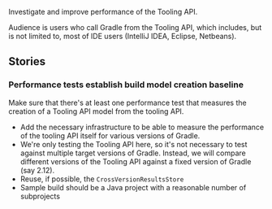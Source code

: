 Investigate and improve performance of the Tooling API.

Audience is users who call Gradle from the Tooling API, which includes, but is not limited to, most of IDE users (IntelliJ IDEA, Eclipse, Netbeans).

## Stories

### Performance tests establish build model creation baseline

Make sure that there's at least one performance test that measures the creation of a Tooling API model from the tooling API.

- Add the necessary infrastructure to be able to measure the performance of the tooling API itself for various versions of Gradle.
- We're only testing the Tooling API here, so it's not necessary to test against multiple target versions of Gradle. Instead, we will compare different versions of the Tooling API against a fixed version of Gradle (say 2.12).
- Reuse, if possible, the `CrossVersionResultsStore`
- Sample build should be a Java project with a reasonable number of subprojects

